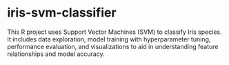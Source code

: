# iris-svm-classifier
This R project uses Support Vector Machines (SVM) to classify Iris species. It includes data exploration, model training with hyperparameter tuning, performance evaluation, and visualizations to aid in understanding feature relationships and model accuracy.
